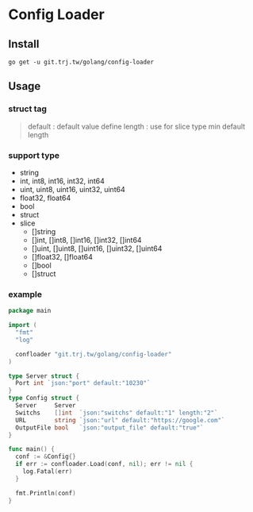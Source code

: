 # Config Loader

## Install
```
go get -u git.trj.tw/golang/config-loader
```

## Usage

### struct tag
> default : default value define
> length : use for slice type min default length

### support type
- string
- int, int8, int16, int32, int64
- uint, uint8, uint16, uint32, uint64
- float32, float64
- bool
- struct
- slice
  - []string
  - []int, []int8, []int16, []int32, []int64
  - []uint, []uint8, []uint16, []uint32, []uint64
  - []float32, []float64
  - []bool
  - []struct

### example
```go
package main

import (
  "fmt"
  "log"

  confloader "git.trj.tw/golang/config-loader"
)

type Server struct {
  Port int `json:"port" default:"10230"`
}
type Config struct {
  Server     Server
  Switchs    []int  `json:"switchs" default:"1" length:"2"`
  URL        string `json:"url" default:"https://google.com"`
  OutputFile bool   `json:"output_file" default:"true"`
}

func main() {
  conf := &Config{}
  if err := confloader.Load(conf, nil); err != nil {
    log.Fatal(err)
  }

  fmt.Println(conf)
}
```
